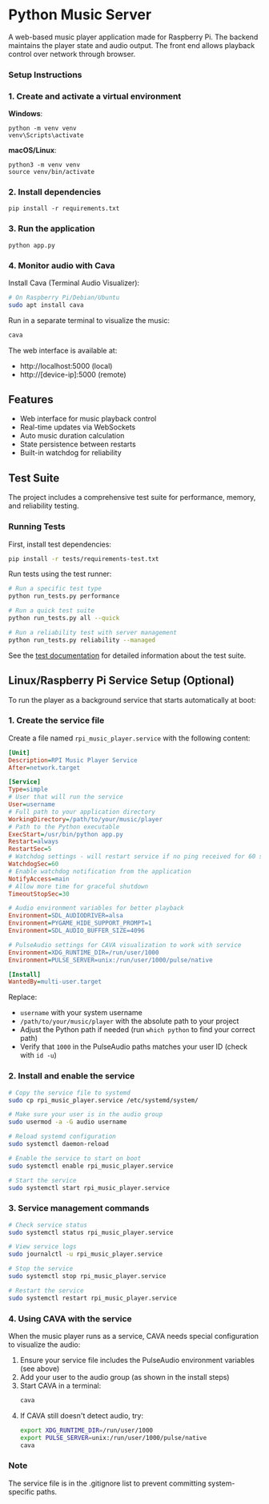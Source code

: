 # Python Music Server

A web-based music player application made for Raspberry Pi.
The backend maintains the player state and audio output.
The front end allows playback control over network through browser.

### Setup Instructions

### 1. Create and activate a virtual environment

**Windows**:
```
python -m venv venv
venv\Scripts\activate
```

**macOS/Linux**:
```
python3 -m venv venv
source venv/bin/activate
```

### 2. Install dependencies

```
pip install -r requirements.txt
```

### 3. Run the application
```
python app.py
```

### 4. Monitor audio with Cava

Install Cava (Terminal Audio Visualizer):
```bash
# On Raspberry Pi/Debian/Ubuntu
sudo apt install cava
```

Run in a separate terminal to visualize the music:
```bash
cava
```

The web interface is available at:
- http://localhost:5000 (local)
- http://[device-ip]:5000 (remote)

## Features

- Web interface for music playback control
- Real-time updates via WebSockets
- Auto music duration calculation
- State persistence between restarts
- Built-in watchdog for reliability

## Test Suite

The project includes a comprehensive test suite for performance, memory, and reliability testing.

### Running Tests

First, install test dependencies:
```bash
pip install -r tests/requirements-test.txt
```

Run tests using the test runner:
```bash
# Run a specific test type
python run_tests.py performance

# Run a quick test suite
python run_tests.py all --quick

# Run a reliability test with server management
python run_tests.py reliability --managed
```

See the [test documentation](tests/test_readme.md) for detailed information about the test suite.

## Linux/Raspberry Pi Service Setup (Optional)

To run the player as a background service that starts automatically at boot:

### 1. Create the service file

Create a file named `rpi_music_player.service` with the following content:

```ini
[Unit]
Description=RPI Music Player Service
After=network.target

[Service]
Type=simple
# User that will run the service
User=username
# Full path to your application directory
WorkingDirectory=/path/to/your/music/player
# Path to the Python executable
ExecStart=/usr/bin/python app.py
Restart=always
RestartSec=5
# Watchdog settings - will restart service if no ping received for 60 seconds
WatchdogSec=60
# Enable watchdog notification from the application
NotifyAccess=main
# Allow more time for graceful shutdown
TimeoutStopSec=30

# Audio environment variables for better playback
Environment=SDL_AUDIODRIVER=alsa
Environment=PYGAME_HIDE_SUPPORT_PROMPT=1
Environment=SDL_AUDIO_BUFFER_SIZE=4096

# PulseAudio settings for CAVA visualization to work with service
Environment=XDG_RUNTIME_DIR=/run/user/1000
Environment=PULSE_SERVER=unix:/run/user/1000/pulse/native

[Install]
WantedBy=multi-user.target
```

Replace:
- `username` with your system username
- `/path/to/your/music/player` with the absolute path to your project
- Adjust the Python path if needed (run `which python` to find your correct path)
- Verify that `1000` in the PulseAudio paths matches your user ID (check with `id -u`)

### 2. Install and enable the service

```bash
# Copy the service file to systemd
sudo cp rpi_music_player.service /etc/systemd/system/

# Make sure your user is in the audio group
sudo usermod -a -G audio username

# Reload systemd configuration
sudo systemctl daemon-reload

# Enable the service to start on boot
sudo systemctl enable rpi_music_player.service

# Start the service
sudo systemctl start rpi_music_player.service
```

### 3. Service management commands

```bash
# Check service status
sudo systemctl status rpi_music_player.service

# View service logs
sudo journalctl -u rpi_music_player.service

# Stop the service
sudo systemctl stop rpi_music_player.service

# Restart the service
sudo systemctl restart rpi_music_player.service
```

### 4. Using CAVA with the service

When the music player runs as a service, CAVA needs special configuration to visualize the audio:

1. Ensure your service file includes the PulseAudio environment variables (see above)
2. Add your user to the audio group (as shown in the install steps)
3. Start CAVA in a terminal:
   ```bash
   cava
   ```
4. If CAVA still doesn't detect audio, try:
   ```bash
   export XDG_RUNTIME_DIR=/run/user/1000
   export PULSE_SERVER=unix:/run/user/1000/pulse/native
   cava
   ```

### Note
The service file is in the .gitignore list to prevent committing system-specific paths. 